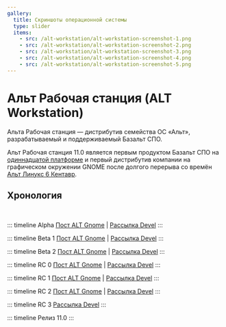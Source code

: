 ```yaml
---
gallery:
  title: Скриншоты операционной системы
  type: slider
  items:
    - src: /alt-workstation/alt-workstation-screenshot-1.png
    - src: /alt-workstation/alt-workstation-screenshot-2.png
    - src: /alt-workstation/alt-workstation-screenshot-3.png
    - src: /alt-workstation/alt-workstation-screenshot-4.png
    - src: /alt-workstation/alt-workstation-screenshot-5.png
---
```


# Альт Рабочая станция (ALT Workstation)

<AGWGallery />

Альта Рабочая станция — дистрибутив семейства ОС «Альт», разрабатываемый и поддерживаемый Базальт СПО.

Альт Рабочая станция 11.0 является первым продуктом Базальт СПО на [одиннадцатой платформе](https://www.altlinux.org/Одиннадцатая_платформа) и первый дистрибутив компании на графическом окружении GNOME после долгого перерыва со времён [Альт Линукс 6 Кентавр](https://www.altlinux.org/Альт_Линукс_6.0_Кентавр).

## Хронология

<br />

::: timeline Alpha <Badge text="27.12.2024" />
[Пост ALT Gnome](https://t.me/alt_gnome/1862) | [Рассылка Devel](https://lore.altlinux.org/devel/e9d62a06-95c5-4e2c-99c2-802a6cab1016@altlinux.org/)
:::

::: timeline Beta 1 <Badge text="13.02.2025" />
[Пост ALT Gnome](https://t.me/alt_gnome/1906) | [Рассылка Devel](https://lore.altlinux.org/devel/120cc1f7-98a1-42dc-9573-f5d4dc081112@altlinux.org/)
:::

::: timeline Beta 2 <Badge text="24.02.2025" />
[Пост ALT Gnome](https://t.me/alt_gnome/1934) | [Рассылка Devel](https://lore.altlinux.org/devel/c4f9b32c-7c69-48df-9416-cbe8e1ea5797@altlinux.org/)
:::

::: timeline RC 0 <Badge text="10.03.2025" />
[Пост ALT Gnome](https://t.me/alt_gnome/1944) | [Рассылка Devel](https://lore.altlinux.org/devel/81cc1bf5-b3e3-4c5e-aab2-48897c9cc40b@altlinux.org/)
:::

::: timeline RC 1 <Badge text="06.04.2025" />
[Пост ALT Gnome](https://t.me/alt_gnome/1967) | [Рассылка Devel](https://lore.altlinux.org/devel/7caced42-3e86-40a8-98b6-9d5b2adf5a23@altlinux.org/)
:::

::: timeline RC 2 <Badge text="14.04.2025" />
[Пост ALT Gnome](https://t.me/alt_gnome/1977) | [Рассылка Devel](https://lore.altlinux.org/devel/1a42f1bd-1159-4e5c-af89-55370ab3c28b@altlinux.org/)
:::

::: timeline RC 3 <Badge text="19.04.2025" />
[Рассылка Devel](https://lore.altlinux.org/devel/1a42f1bd-1159-4e5c-af89-55370ab3c28b@altlinux.org/)
:::

::: timeline Релиз 11.0 <Badge type="tip" text="29.04.2025" />
:::
